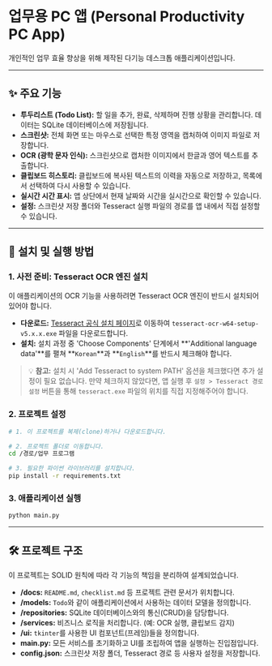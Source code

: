 # 업무용 PC 앱 (Personal Productivity PC App)

개인적인 업무 효율 향상을 위해 제작된 다기능 데스크톱 애플리케이션입니다.

---

## ✨ 주요 기능

- **투두리스트 (Todo List):** 할 일을 추가, 완료, 삭제하며 진행 상황을 관리합니다. 데이터는 SQLite 데이터베이스에 저장됩니다.
- **스크린샷:** 전체 화면 또는 마우스로 선택한 특정 영역을 캡처하여 이미지 파일로 저장합니다.
- **OCR (광학 문자 인식):** 스크린샷으로 캡처한 이미지에서 한글과 영어 텍스트를 추출합니다.
- **클립보드 히스토리:** 클립보드에 복사된 텍스트의 이력을 자동으로 저장하고, 목록에서 선택하여 다시 사용할 수 있습니다.
- **실시간 시간 표시:** 앱 상단에서 현재 날짜와 시간을 실시간으로 확인할 수 있습니다.
- **설정:** 스크린샷 저장 폴더와 Tesseract 실행 파일의 경로를 앱 내에서 직접 설정할 수 있습니다.

---

## 🚀 설치 및 실행 방법

### 1. 사전 준비: Tesseract OCR 엔진 설치

이 애플리케이션의 OCR 기능을 사용하려면 Tesseract OCR 엔진이 반드시 설치되어 있어야 합니다.

- **다운로드:** [Tesseract 공식 설치 페이지](https://github.com/UB-Mannheim/tesseract/wiki)로 이동하여 `tesseract-ocr-w64-setup-v5.x.x.exe` 파일을 다운로드합니다.
- **설치:** 설치 과정 중 'Choose Components' 단계에서 **'Additional language data'**를 펼쳐 **`Korean`**과 **`English`**를 반드시 체크해야 합니다.

> 💡 **참고:** 설치 시 'Add Tesseract to system PATH' 옵션을 체크했다면 추가 설정이 필요 없습니다. 만약 체크하지 않았다면, 앱 실행 후 `설정 > Tesseract 경로 설정` 버튼을 통해 `tesseract.exe` 파일의 위치를 직접 지정해주어야 합니다.

### 2. 프로젝트 설정

```bash
# 1. 이 프로젝트를 복제(clone)하거나 다운로드합니다.

# 2. 프로젝트 폴더로 이동합니다.
cd /경로/업무 프로그램

# 3. 필요한 파이썬 라이브러리를 설치합니다.
pip install -r requirements.txt
```

### 3. 애플리케이션 실행

```bash
python main.py
```

---

## 🛠️ 프로젝트 구조

이 프로젝트는 SOLID 원칙에 따라 각 기능의 책임을 분리하여 설계되었습니다.

- **/docs:** `README.md`, `checklist.md` 등 프로젝트 관련 문서가 위치합니다.
- **/models:** `Todo`와 같이 애플리케이션에서 사용하는 데이터 모델을 정의합니다.
- **/repositories:** SQLite 데이터베이스와의 통신(CRUD)을 담당합니다.
- **/services:** 비즈니스 로직을 처리합니다. (예: OCR 실행, 클립보드 감지)
- **/ui:** `tkinter`를 사용한 UI 컴포넌트(프레임)들을 정의합니다.
- **main.py:** 모든 서비스를 초기화하고 UI를 조립하여 앱을 실행하는 진입점입니다.
- **config.json:** 스크린샷 저장 폴더, Tesseract 경로 등 사용자 설정을 저장합니다.
